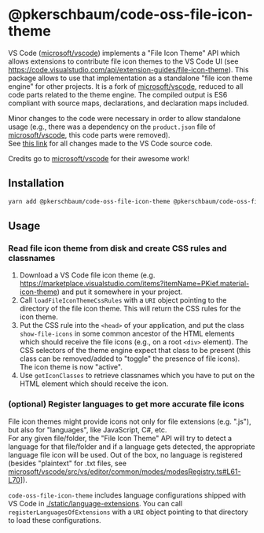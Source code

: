 # @pkerschbaum/code-oss-file-icon-theme

VS Code ([microsoft/vscode](https://github.com/microsoft/vscode)) implements a "File Icon Theme" API which allows extensions to contribute file icon themes to the VS Code UI (see <https://code.visualstudio.com/api/extension-guides/file-icon-theme>).
This package allows to use that implementation as a standalone "file icon theme engine" for other projects. It is a fork of [microsoft/vscode](https://github.com/microsoft/vscode), reduced to all code parts related to the theme engine. The compiled output is ES6 compliant with source maps, declarations, and declaration maps included.

Minor changes to the code were necessary in order to allow standalone usage (e.g., there was a dependency on the `product.json` file of [microsoft/vscode](https://github.com/microsoft/vscode), this code parts were removed).  
See [this link](https://github.com/microsoft/vscode/compare/6d7222d52412f7c6e557ae448795f834e48ba0a1...pkerschbaum:code-oss-file-icon-theme) for all changes made to the VS Code source code.

Credits go to [microsoft/vscode](https://github.com/microsoft/vscode) for their awesome work!

## Installation

```sh
yarn add @pkerschbaum/code-oss-file-icon-theme @pkerschbaum/code-oss-file-service
```

## Usage

### Read file icon theme from disk and create CSS rules and classnames

1. Download a VS Code file icon theme (e.g. <https://marketplace.visualstudio.com/items?itemName=PKief.material-icon-theme>) and put it somewhere in your project.
2. Call `loadFileIconThemeCssRules` with a `URI` object pointing to the directory of the file icon theme. This will return the CSS rules for the icon theme.
3. Put the CSS rule into the `<head>` of your application, and put the class `show-file-icons` in some common ancestor of the HTML elements which should receive the file icons (e.g., on a root `<div>` element). The CSS selectors of the theme engine expect that class to be present (this class can be removed/added to "toggle" the presence of file icons).  
   The icon theme is now "active".
4. Use `getIconClasses` to retrieve classnames which you have to put on the HTML element which should receive the icon.

### (optional) Register languages to get more accurate file icons

File icon themes might provide icons not only for file extensions (e.g. ".js"), but also for "languages", like JavaScript, C#, etc.  
For any given file/folder, the "File Icon Theme" API will try to detect a language for that file/folder and if a language gets detected, the appropriate language file icon will be used. Out of the box, no language is registered (besides "plaintext" for .txt files, see [microsoft/vscode/src/vs/editor/common/modes/modesRegistry.ts#L61-L70](https://github.com/microsoft/vscode/blob/e35e898ac77744a6d289df4082d23799ff9e1b61/src/vs/editor/common/modes/modesRegistry.ts#L61-L70)]).

`code-oss-file-icon-theme` includes language configurations shipped with VS Code in [./static/language-extensions](./static/language-extensions). You can call `registerLanguagesOfExtensions` with a `URI` object pointing to that directory to load these configurations.
